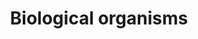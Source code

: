 ---
title: Biological organisms
longTitle: 'Biological organisms'
tags:
- gccommon
usedFor:
- "[[Living organisms]]"
---
